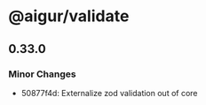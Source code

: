 # @aigur/validate

## 0.33.0

### Minor Changes

- 50877f4d: Externalize zod validation out of core
